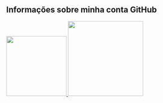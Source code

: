 ## Informações sobre minha conta GitHub
  <a href="https://github.com/Noffs06">
  <img height=160 src="https://github-readme-stats-ten-gilt.vercel.app/api?username=Noffs06&show_icons=true&theme=dark&include_all_commits=true&count_private=true"/>
  <img height=200 src="https://github-readme-stats.vercel.app/api/top-langs/?username=Noffs06&langs_count=10&layout=compact&theme=dark&locale=pt-br&hide_progress=true"/>
  </a>
